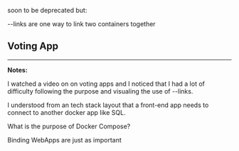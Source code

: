 
soon to be deprecated but:

--links are one way to link two containers together
## Voting App

---

**Notes:**

I watched a video on on voting apps and I noticed that I had a lot of difficulty following the purpose and visualing the use of --links. 

I understood from an tech stack layout that a front-end app needs to connect to another docker app like SQL. 

What is the purpose of Docker Compose?


Binding WebApps are just as important